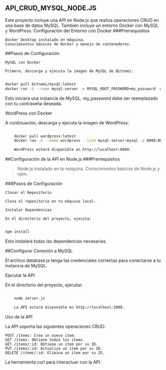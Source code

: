 ## API_CRUD_MYSQL_NODE.JS

Este proyecto incluye una API en Node.js que realiza operaciones CRUD en una base de datos MySQL. También incluye un entorno Docker con MySQL y WordPress.
Configuración del Entorno con Docker
###Prerrequisitos

    Docker Desktop instalado en máquina.
    Conocimientos básicos de Docker y manejo de contenedores.

##Pasos de Configuración

    MySQL con Docker

    Primero, descarga y ejecuta la imagen de MySQL de Bitnami:

 ```bash

docker pull bitnami/mysql:latest
docker run -d --name mysql-server -e MYSQL_ROOT_PASSWORD=my_password -p 3306:3306 bitnami/mysql:latest
```
Esto iniciará una instancia de MySQL. my_password debe ser reemplazado con tu contraseña deseada.

WordPress con Docker

A continuación, descarga y ejecuta la imagen de WordPress:

```bash

    docker pull wordpress:latest
    docker run -d --name wordpress --link mysql-server:mysql -p 8080:80 wordpress:latest

    WordPress estará disponible en http://localhost:8080.
```
##Configuración de la API en Node.js
###Prerrequisitos

   > Node.js instalado en tu máquina.
   > Conocimientos básicos de Node.js y npm.

###Pasos de Configuración

    Clonar el Repositorio

    Clona el repositorio en tu máquina local.

    Instalar Dependencias

    En el directorio del proyecto, ejecuta:

```bash

npm install
```

Esto instalará todas las dependencias necesarias.

##Configurar Conexión a MySQL

El archivo database.js tenga las credenciales correctas para conectarse a tu instancia de MySQL.

Ejecutar la API

En el directorio del proyecto, ejecutar:

```bash

    node server.js

    La API estará disponible en http://localhost:3000.
```
Uso de la API

La API soporta las siguientes operaciones CRUD:

    POST /items: Crea un nuevo item.
    GET /items: Obtiene todos los items.
    GET /items/:id: Obtiene un item por su ID.
    PUT /items/:id: Actualiza un item por su ID.
    DELETE /items/:id: Elimina un item por su ID.

La herramienta curl para interactuar con la API.


